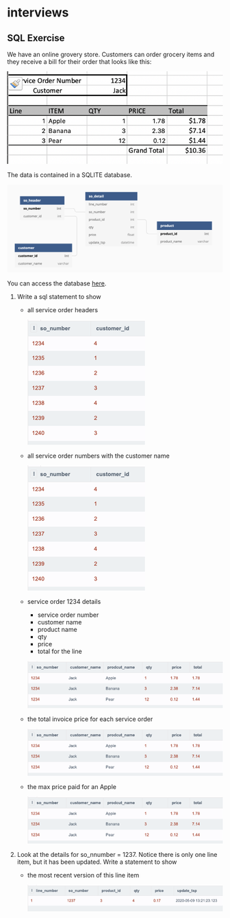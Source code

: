 # interviews

## SQL Exercise

We have an online grovery store. Customers can order grocery items and they receive a bill for their order that looks like this:

![Image of SO](./diagrams/SO_Example.png)

The data is contained in a SQLITE database. 

![ERD](./diagrams/ERD.png)

You can access the database [here](https://sqliteonline.com/#fiddle=333b56f2bab06278f24056be2125d86ea1711e66047caa6d0921ac868f0e320c).

1) Write a sql statement to show 
    - all service order headers

        ![ERD](./diagrams/so_headers.png)

    - all service order numbers with the customer name

        ![ERD](./diagrams/so_headers.png)

    - service order 1234 details 
        - service order number
        - customer name
        - product name
        - qty 
        - price
        - total for the line

        ![ERD](./diagrams/SO_1234_details.png)
    - the total invoice price for each service order

        ![ERD](./diagrams/SO_1234_details.png)

    - the max price paid for an Apple

        ![ERD](./diagrams/SO_1234_details.png)

2) Look at the details for so_nnumber = 1237. Notice there is only one line item, but it has been updated. Write a statement to show
    - the most recent version of this line item

        ![ERD](./diagrams/most_recent_line.png)
